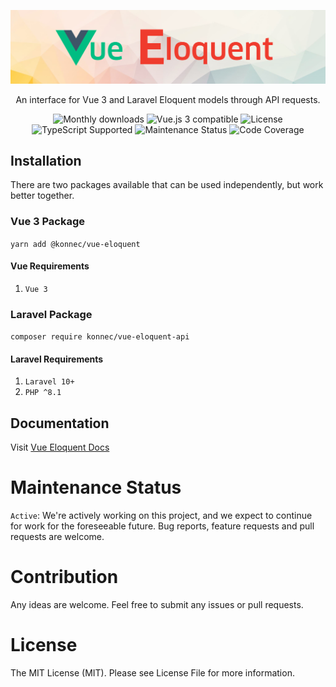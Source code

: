 <p align="center">
<img alt="Vue Eloquent" src="https://raw.githubusercontent.com/cimd/vue-eloquent-docs/main/docs/public/banner.png" />
</p>

<p align="center">
An interface for Vue 3 and Laravel Eloquent models through API requests.
</p>

<p align="center">
<img src="https://img.shields.io/npm/dm/@konnec/vue-eloquent" alt="Monthly downloads">
<img src="https://img.shields.io/badge/Vue.js%203-compatible-green.svg" alt="Vue.js 3 compatible">
<img src="https://img.shields.io/badge/license-MIT-green.svg" alt="License"></a>
<img src="https://img.shields.io/badge/TypeScript-supported-blue" alt="TypeScript Supported">
<img alt="Maintenance Status" src="https://img.shields.io/badge/maintenance-active-green.svg" />
<img alt="Code Coverage" src="https://img.shields.io/nycrc/cimd/vue-eloquent" />
</p>

## Installation

There are two packages available that can be used independently, but work better together.

### Vue 3 Package
`yarn add @konnec/vue-eloquent`

#### Vue Requirements
1. `Vue 3`

### Laravel Package
`composer require konnec/vue-eloquent-api`

#### Laravel Requirements
1. `Laravel 10+`
2. `PHP ^8.1`

## Documentation

Visit [Vue Eloquent Docs](https://vue-eloquent.netlify.app/)

# Maintenance Status

`Active`: We're actively working on this project, and we expect to continue for work for the foreseeable future. 
Bug reports, feature requests and pull requests are welcome.

# Contribution

Any ideas are welcome. Feel free to submit any issues or pull requests.

# License

The MIT License (MIT). Please see License File for more information.
